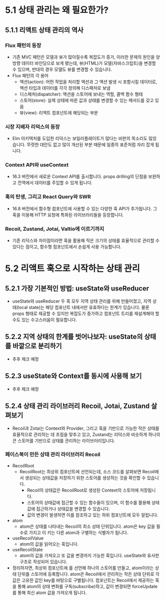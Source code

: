 # 5.1 상태 관리는 왜 필요한가?

## 5.1.1 리액트 상태 관리의 역사

### Flux 패턴의 등장

- 기존 MVC 패턴은 모델과 뷰가 많아질수록 복잡도가 증가, 이러한 문제의 원인을 양방향 데이터 바인딩으로 보게 됐는데, 뷰(HTML)가 모델(자바스크립트)을 변경할 수 있으며, 반대의 경우 모델도 뷰를 변경할 수 있습니다.
- Flux 패턴의 각 용어
  - 액션(action): 어떤 작업을 처리할 액션과 그 액션 발생 시 포함시킬 데이터로, 액션 타입과 데이터를 각각 정의해 디스패처로 보냄
  - 디스패처(dispatcher): 액션을 스토어에 보내는 역할, 콜백 함수 형태
  - 스토어(store): 실제 상태에 따른 값과 상태를 변경할 수 있는 메서드를 갖고 있음
  - 뷰(view): 리액트 컴포넌트에 해당되는 부분

### 시장 지배자 리덕스의 등장

- Elm 아키텍처를 도입한 리덕스는 보일러플레이트가 많다는 비판의 목소리도 많았습니다. 뚜렷한 대안도 없고 많이 개선된 부분 때문에 일종의 표준처럼 자리 잡게 됩니다.

### Context API와 useContext

- 16.3 버전에서 새로운 Context API를 출시합니다. props drilling의 단점을 보완하고 전역에서 데이터를 주입할 수 있게 됩니다.

### 훅의 탄생, 그리고 React Query와 SWR

- 16.8 버전에서 함수형 컴포넌트에 사용할 수 있는 다양한 훅 API가 추가됩니다. 그 훅을 이용해 HTTP 요청에 특화된 라이브러리들을 등장합니다.

### Recoil, Zustand, Jotai, Valtio에 이르기까지

- 기존 리덕스와 차이점이라면 훅을 활용해 작은 크기의 상태를 효율적으로 관리할 수 있다는 점이고, 함수형 컴포넌트에서 손쉽게 사용 가능합니다.

# 5.2 리액트 훅으로 시작하는 상태 관리

## 5.2.1 가장 기본적인 방법: useState와 useReducer

- useState와 useReducer 두 훅 모두 지역 상태 관리를 위해 만들어졌고, 지역 상태(local state)는 해당 컴포넌트 내에서만 유효하다는 한계가 있습니다. 물론 props 형태로 제공할 수 있지만 복잡도가 증가하고 컴포넌트 트리를 재설계해야 할 수도 있는 수고스러움이 필요합니다.

## 5.2.2 지역 상태의 한계를 벗어나보자: useState의 상태를 바깥으로 분리하기

- 추후 체크 예정

## 5.2.3 useState와 Context를 동시에 사용해 보기

- 추후 체크 예정

## 5.2.4 상태 관리 라이브러리 Recoil, Jotai, Zustand 살펴보기

- Recoil과 Zotai는 Context와 Provider, 그리고 훅을 기반으로 가능한 작은 상태를 효율적으로 관리하는 데 초점을 맞추고 있고, Zustand는 리덕스와 비슷하게 하나의 큰 스토어를 기반으로 상태를 관리하는 라이브러리입니다.

### 페이스북이 만든 상태 관리 라이브러리 Recoil

- RecoilRoot
  - RecoilRoot는 최상위 컴포넌트에 선언되는데, 소스 코드를 살펴보면 Recoil에서 생성되는 상태값을 저장하기 위한 스토어를 생성하는 것을 확인할 수 있습니다.
    - Recoil의 상태값은 RecoilRoot로 생성된 Context의 스토어에 저장됩니다.
    - 스토어의 상태값에 접근할 수 있는 함수들이 있으며, 이 함수를 활용해 상태값에 접근하거나 상태값을 변경할 수 있습니다.
    - 값의 변경이 발생하면 이를 참조하고 있는 하위 컴포넌트에 모두 알립니다.
- atom
  - atom은 상태를 나타내는 Recoil의 최소 상태 단위입니다. atom은 key 값을 필수로 가지고 이 키는 다른 atom과 구별하는 식별자가 됩니다.
- useRecoilValue
  - atom의 값을 읽어오는 훅입니다.
- useRecoilState
  - atom의 값을 가져오고 또 값을 변경까지 가능한 훅입니다. useState와 유사한 구조로 작성되어 있습니다.
- 정리하자면, 최상위 컴포넌트에 <RecoilRoot />를 선언해 하나의 스토어를 만들고, atom이라는 상태 단위를 스토어에 등록합니다. atom은 Recoil에서 관리하는 작은 상태 단위로 각 값은 고유한 값인 key를 바탕으로 구별됩니다. 컴포넌트는 Recoil에서 제공하는 훅을 통해 atom의 상태 변화를 구독(subscribe)하고, 값이 변경되면 forceUpdate를 통해 최신 atom 값을 가져오게 됩니다.
